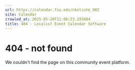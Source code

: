 ```yaml
---
url: https://calendar.fiu.edu/nkolishe_902
site: Calendar
crawled_at: 2025-05-20T11:06:23.193804
title: 404 - Localist Event Calendar Software
---
```


# 404 - not found
We couldn't find the page on this community event platform.
